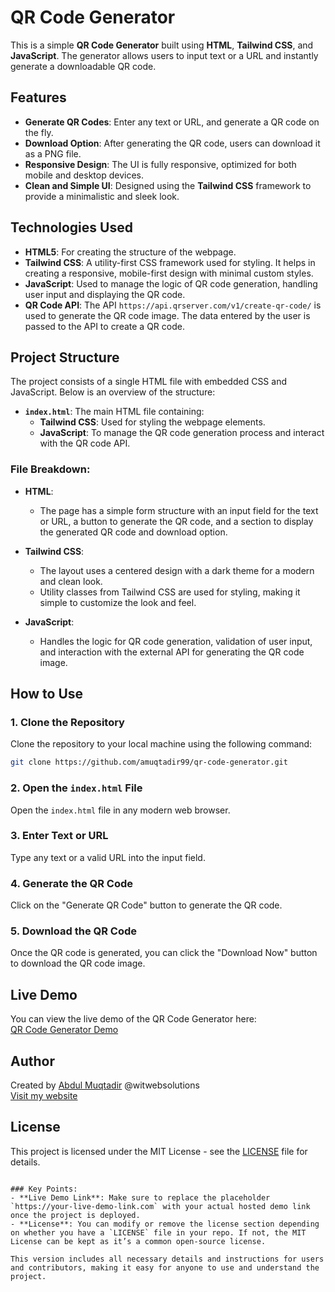 
# QR Code Generator

This is a simple **QR Code Generator** built using **HTML**, **Tailwind CSS**, and **JavaScript**. The generator allows users to input text or a URL and instantly generate a downloadable QR code.

## Features

- **Generate QR Codes**: Enter any text or URL, and generate a QR code on the fly.
- **Download Option**: After generating the QR code, users can download it as a PNG file.
- **Responsive Design**: The UI is fully responsive, optimized for both mobile and desktop devices.
- **Clean and Simple UI**: Designed using the **Tailwind CSS** framework to provide a minimalistic and sleek look.

## Technologies Used

- **HTML5**: For creating the structure of the webpage.
- **Tailwind CSS**: A utility-first CSS framework used for styling. It helps in creating a responsive, mobile-first design with minimal custom styles.
- **JavaScript**: Used to manage the logic of QR code generation, handling user input and displaying the QR code.
- **QR Code API**: The API `https://api.qrserver.com/v1/create-qr-code/` is used to generate the QR code image. The data entered by the user is passed to the API to create a QR code.

## Project Structure

The project consists of a single HTML file with embedded CSS and JavaScript. Below is an overview of the structure:

- **`index.html`**: The main HTML file containing:
  - **Tailwind CSS**: Used for styling the webpage elements.
  - **JavaScript**: To manage the QR code generation process and interact with the QR code API.

### File Breakdown:

- **HTML**:
  - The page has a simple form structure with an input field for the text or URL, a button to generate the QR code, and a section to display the generated QR code and download option.
  
- **Tailwind CSS**:
  - The layout uses a centered design with a dark theme for a modern and clean look.
  - Utility classes from Tailwind CSS are used for styling, making it simple to customize the look and feel.

- **JavaScript**:
  - Handles the logic for QR code generation, validation of user input, and interaction with the external API for generating the QR code image.

## How to Use

### 1. Clone the Repository

Clone the repository to your local machine using the following command:

```bash
git clone https://github.com/amuqtadir99/qr-code-generator.git
```

### 2. Open the `index.html` File

Open the `index.html` file in any modern web browser.

### 3. Enter Text or URL

Type any text or a valid URL into the input field.

### 4. Generate the QR Code

Click on the "Generate QR Code" button to generate the QR code.

### 5. Download the QR Code

Once the QR code is generated, you can click the "Download Now" button to download the QR code image.

## Live Demo

You can view the live demo of the QR Code Generator here:  
[QR Code Generator Demo](#)

## Author

Created by [Abdul Muqtadir](https://github.com/amuqtadir99) @witwebsolutions  
[Visit my website](https://www.witweb.com.au)

## License

This project is licensed under the MIT License - see the [LICENSE](LICENSE) file for details.
```

### Key Points:
- **Live Demo Link**: Make sure to replace the placeholder `https://your-live-demo-link.com` with your actual hosted demo link once the project is deployed.
- **License**: You can modify or remove the license section depending on whether you have a `LICENSE` file in your repo. If not, the MIT License can be kept as it’s a common open-source license.

This version includes all necessary details and instructions for users and contributors, making it easy for anyone to use and understand the project.
